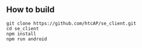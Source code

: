 ## How to build

```
git clone https://github.com/htcAP/se_client.git
cd se_client
npm install
npm run android
```